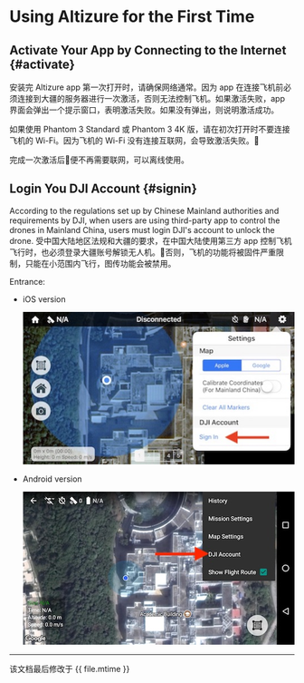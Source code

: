 # Using Altizure for the First Time

## Activate Your App by Connecting to the Internet {#activate}

安装完 Altizure app 第一次打开时，请确保网络通常。因为 app 在连接飞机前必须连接到大疆的服务器进行一次激活，否则无法控制飞机。如果激活失败，app 界面会弹出一个提示窗口，表明激活失败。如果没有弹出，则说明激活成功。

如果使用 Phantom 3 Standard 或 Phantom 3 4K 版，请在初次打开时不要连接飞机的 Wi-Fi。因为飞机的 Wi-Fi 没有连接互联网，会导致激活失败。

完成一次激活后便不再需要联网，可以离线使用。

## Login You DJI Account {#signin}

According to the regulations set up by Chinese Mainland authorities and requirements by DJI, when users are using third-party app to control the drones in Mainland China, users must login DJI's account to unlock the drone.
受中国大陆地区法规和大疆的要求，在中国大陆使用第三方 app 控制飞机飞行时，也必须登录大疆账号解锁无人机。否则，飞机的功能将被固件严重限制，只能在小范围内飞行，图传功能会被禁用。

Entrance:

* iOS version

    ![iOS-entrance](../../assets/signin-dji-ios.jpg)

* Android version

    ![Android-entrance](../../assets/signin-dji-android.jpg)

---

该文档最后修改于 {{ file.mtime }}
